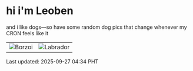 # hi i'm Leoben

and i like dogs—so have some random dog pics that change whenever my CRON feels like it

|  |  |
|--------|----------|
| ![Borzoi](https://random-dog-vercel.vercel.app/api/random-borzoi?v=1758918875) | ![Labrador](https://random-dog-vercel.vercel.app/api/random-labrador?v=1758918875) |

Last updated: 2025-09-27 04:34 PHT
